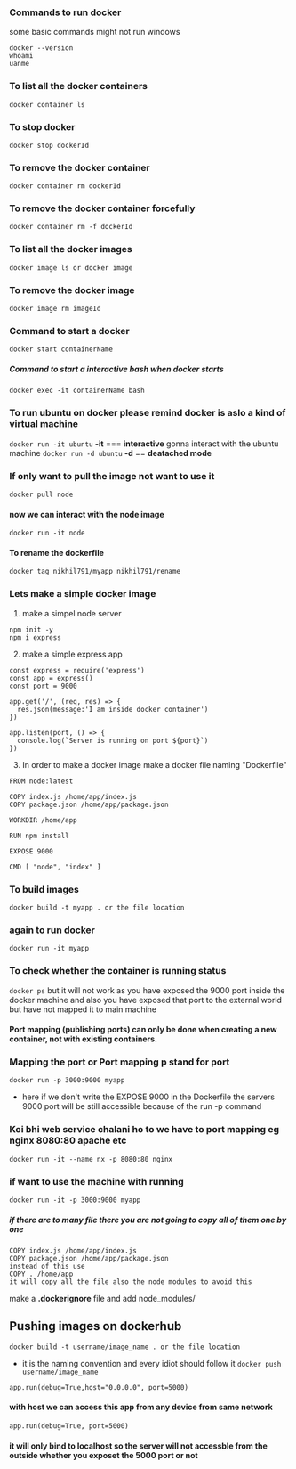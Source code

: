
### Commands to run docker
some basic commands might not run windows
```
docker --version
whoami
uanme
```

### To list all the docker containers
```docker container ls```
### To stop docker
```docker stop dockerId ```
### To remove the docker container
```docker container rm dockerId```
### To remove the docker container forcefully
```docker container rm -f dockerId```

### To list all the docker images
```docker image ls or docker image```
### To remove the docker image
```docker image rm imageId ```

### Command to start a docker
```docker start containerName```
##### Command to start a interactive bash when docker starts
```docker exec -it containerName bash```

### To run ubuntu on docker please remind docker is aslo a kind of virtual machine
```docker run -it ubuntu```
**-it** === **interactive** gonna interact with the ubuntu machine
```docker run -d ubuntu``` 
**-d** == **deatached mode** 

### If only want to pull the image not want to use it
```docker pull node```
#### now we can interact with the node image 
```docker run -it node```
#### To rename the dockerfile
```docker tag nikhil791/myapp nikhil791/rename ```

### Lets make a simple docker image
1. make a simpel node server
```
npm init -y
npm i express
```
2. make a simple express app
```
const express = require('express')
const app = express()
const port = 9000

app.get('/', (req, res) => {
  res.json(message:'I am inside docker container')
})

app.listen(port, () => {
  console.log(`Server is running on port ${port}`)
})
```
3. In order to make a docker image make a docker file naming "Dockerfile"
```
FROM node:latest

COPY index.js /home/app/index.js
COPY package.json /home/app/package.json

WORKDIR /home/app

RUN npm install

EXPOSE 9000

CMD [ "node", "index" ]
```
### To build images
```docker build -t myapp . or the file location```
### again to run docker
```docker run -it myapp``` 
### To check whether the container is running status
```docker ps```
but it will not work as you have exposed the 9000 port inside the docker machine and also you have exposed that port to the external world but have not mapped it to main machine
#### Port mapping (publishing ports) can only be done when creating a new container, not with existing containers.
### Mapping the port or Port mapping p stand for port
```docker run -p 3000:9000 myapp```
* here if we don't write the EXPOSE 9000 in the Dockerfile the servers 9000 port will be still accessible because of the run -p command
### Koi bhi web service chalani ho to we have to port mapping eg nginx 8080:80 apache etc
```docker run -it --name nx -p 8080:80 nginx```
### if want to use the machine with running
```docker run -it -p 3000:9000 myapp```

##### if there are to many file there you are not going to copy all of them one by one
```
COPY index.js /home/app/index.js
COPY package.json /home/app/package.json
instead of this use
COPY . /home/app
it will copy all the file also the node modules to avoid this
```
make a **.dockerignore** file and add
node_modules/

## Pushing images on dockerhub
```docker build -t username/image_name . or the file location```
* it is the naming convention and every idiot should follow it
```docker push username/image_name```

```app.run(debug=True,host="0.0.0.0", port=5000) ```
####  with host we can access this app from any device from same network 
```app.run(debug=True, port=5000)``` 

#### it will only bind to localhost so the server will not accessble from the outside whether you exposet the 5000 port or not